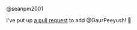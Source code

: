 @seanpm2001 

I've put up [a pull request](https://github.com/seanpm2001/Degoogle-your-life/pull/21) to add @GaurPeeyush! :tada:
